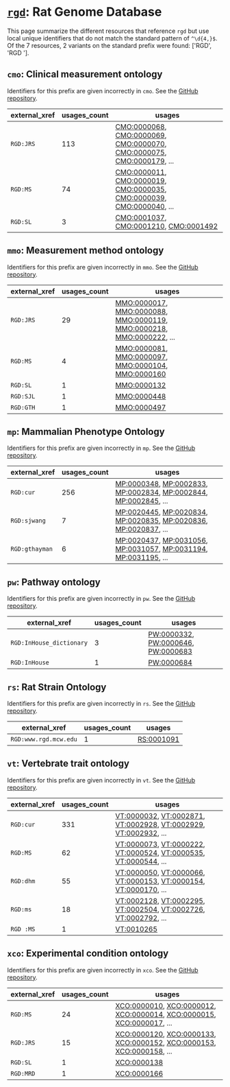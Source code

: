 # [`rgd`](https://bioregistry.io/rgd): Rat Genome Database

This page summarize the different resources that reference `rgd`
but use local unique identifiers that do not match the standard pattern of
`^\d{4,}$`. Of the 7 resources,
2 variants on the standard prefix were found: ['RGD', 'RGD '].

## `cmo`: Clinical measurement ontology

Identifiers for this prefix are given incorrectly in `cmo`. See the [GitHub repository](https://github.com/rat-genome-database/CMO-Clinical-Measurement-Ontology).

| external_xref   |   usages_count | usages                                                                                                                                                                                                                                                                                                     |
|-----------------|----------------|------------------------------------------------------------------------------------------------------------------------------------------------------------------------------------------------------------------------------------------------------------------------------------------------------------|
| `RGD:JRS`       |            113 | [CMO:0000068](http://purl.obolibrary.org/obo/CMO_0000068), [CMO:0000069](http://purl.obolibrary.org/obo/CMO_0000069), [CMO:0000070](http://purl.obolibrary.org/obo/CMO_0000070), [CMO:0000075](http://purl.obolibrary.org/obo/CMO_0000075), [CMO:0000179](http://purl.obolibrary.org/obo/CMO_0000179), ... |
| `RGD:MS`        |             74 | [CMO:0000011](http://purl.obolibrary.org/obo/CMO_0000011), [CMO:0000019](http://purl.obolibrary.org/obo/CMO_0000019), [CMO:0000035](http://purl.obolibrary.org/obo/CMO_0000035), [CMO:0000039](http://purl.obolibrary.org/obo/CMO_0000039), [CMO:0000040](http://purl.obolibrary.org/obo/CMO_0000040), ... |
| `RGD:SL`        |              3 | [CMO:0001037](http://purl.obolibrary.org/obo/CMO_0001037), [CMO:0001210](http://purl.obolibrary.org/obo/CMO_0001210), [CMO:0001492](http://purl.obolibrary.org/obo/CMO_0001492)                                                                                                                            |

## `mmo`: Measurement method ontology

Identifiers for this prefix are given incorrectly in `mmo`. See the [GitHub repository](https://github.com/rat-genome-database/MMO-Measurement-Method-Ontology).

| external_xref   |   usages_count | usages                                                                                                                                                                                                                                                                                                     |
|-----------------|----------------|------------------------------------------------------------------------------------------------------------------------------------------------------------------------------------------------------------------------------------------------------------------------------------------------------------|
| `RGD:JRS`       |             29 | [MMO:0000017](http://purl.obolibrary.org/obo/MMO_0000017), [MMO:0000088](http://purl.obolibrary.org/obo/MMO_0000088), [MMO:0000119](http://purl.obolibrary.org/obo/MMO_0000119), [MMO:0000218](http://purl.obolibrary.org/obo/MMO_0000218), [MMO:0000222](http://purl.obolibrary.org/obo/MMO_0000222), ... |
| `RGD:MS`        |              4 | [MMO:0000081](http://purl.obolibrary.org/obo/MMO_0000081), [MMO:0000097](http://purl.obolibrary.org/obo/MMO_0000097), [MMO:0000104](http://purl.obolibrary.org/obo/MMO_0000104), [MMO:0000160](http://purl.obolibrary.org/obo/MMO_0000160)                                                                 |
| `RGD:SL`        |              1 | [MMO:0000132](http://purl.obolibrary.org/obo/MMO_0000132)                                                                                                                                                                                                                                                  |
| `RGD:SJL`       |              1 | [MMO:0000448](http://purl.obolibrary.org/obo/MMO_0000448)                                                                                                                                                                                                                                                  |
| `RGD:GTH`       |              1 | [MMO:0000497](http://purl.obolibrary.org/obo/MMO_0000497)                                                                                                                                                                                                                                                  |

## `mp`: Mammalian Phenotype Ontology

Identifiers for this prefix are given incorrectly in `mp`. See the [GitHub repository](https://github.com/mgijax/mammalian-phenotype-ontology).

| external_xref   |   usages_count | usages                                                                                                                                                                                                                                                                                           |
|-----------------|----------------|--------------------------------------------------------------------------------------------------------------------------------------------------------------------------------------------------------------------------------------------------------------------------------------------------|
| `RGD:cur`       |            256 | [MP:0000348](http://purl.obolibrary.org/obo/MP_0000348), [MP:0002833](http://purl.obolibrary.org/obo/MP_0002833), [MP:0002834](http://purl.obolibrary.org/obo/MP_0002834), [MP:0002844](http://purl.obolibrary.org/obo/MP_0002844), [MP:0002845](http://purl.obolibrary.org/obo/MP_0002845), ... |
| `RGD:sjwang`    |              7 | [MP:0020445](http://purl.obolibrary.org/obo/MP_0020445), [MP:0020834](http://purl.obolibrary.org/obo/MP_0020834), [MP:0020835](http://purl.obolibrary.org/obo/MP_0020835), [MP:0020836](http://purl.obolibrary.org/obo/MP_0020836), [MP:0020837](http://purl.obolibrary.org/obo/MP_0020837), ... |
| `RGD:gthayman`  |              6 | [MP:0020437](http://purl.obolibrary.org/obo/MP_0020437), [MP:0031056](http://purl.obolibrary.org/obo/MP_0031056), [MP:0031057](http://purl.obolibrary.org/obo/MP_0031057), [MP:0031194](http://purl.obolibrary.org/obo/MP_0031194), [MP:0031195](http://purl.obolibrary.org/obo/MP_0031195), ... |

## `pw`: Pathway ontology

Identifiers for this prefix are given incorrectly in `pw`. See the [GitHub repository](https://github.com/rat-genome-database/PW-Pathway-Ontology).

| external_xref            |   usages_count | usages                                                                                                                                                                    |
|--------------------------|----------------|---------------------------------------------------------------------------------------------------------------------------------------------------------------------------|
| `RGD:InHouse_dictionary` |              3 | [PW:0000332](http://purl.obolibrary.org/obo/PW_0000332), [PW:0000646](http://purl.obolibrary.org/obo/PW_0000646), [PW:0000683](http://purl.obolibrary.org/obo/PW_0000683) |
| `RGD:InHouse`            |              1 | [PW:0000684](http://purl.obolibrary.org/obo/PW_0000684)                                                                                                                   |

## `rs`: Rat Strain Ontology

Identifiers for this prefix are given incorrectly in `rs`. See the [GitHub repository](https://github.com/rat-genome-database/RS-Rat-Strain-Ontology).

| external_xref         |   usages_count | usages                                                  |
|-----------------------|----------------|---------------------------------------------------------|
| `RGD:www.rgd.mcw.edu` |              1 | [RS:0001091](http://purl.obolibrary.org/obo/RS_0001091) |

## `vt`: Vertebrate trait ontology

Identifiers for this prefix are given incorrectly in `vt`. See the [GitHub repository](https://github.com/AnimalGenome/vertebrate-trait-ontology).

| external_xref   |   usages_count | usages                                                                                                                                                                                                                                                                                           |
|-----------------|----------------|--------------------------------------------------------------------------------------------------------------------------------------------------------------------------------------------------------------------------------------------------------------------------------------------------|
| `RGD:cur`       |            331 | [VT:0000032](http://purl.obolibrary.org/obo/VT_0000032), [VT:0002871](http://purl.obolibrary.org/obo/VT_0002871), [VT:0002928](http://purl.obolibrary.org/obo/VT_0002928), [VT:0002929](http://purl.obolibrary.org/obo/VT_0002929), [VT:0002932](http://purl.obolibrary.org/obo/VT_0002932), ... |
| `RGD:MS`        |             62 | [VT:0000073](http://purl.obolibrary.org/obo/VT_0000073), [VT:0000222](http://purl.obolibrary.org/obo/VT_0000222), [VT:0000524](http://purl.obolibrary.org/obo/VT_0000524), [VT:0000535](http://purl.obolibrary.org/obo/VT_0000535), [VT:0000544](http://purl.obolibrary.org/obo/VT_0000544), ... |
| `RGD:dhm`       |             55 | [VT:0000050](http://purl.obolibrary.org/obo/VT_0000050), [VT:0000066](http://purl.obolibrary.org/obo/VT_0000066), [VT:0000153](http://purl.obolibrary.org/obo/VT_0000153), [VT:0000154](http://purl.obolibrary.org/obo/VT_0000154), [VT:0000170](http://purl.obolibrary.org/obo/VT_0000170), ... |
| `RGD:ms`        |             18 | [VT:0002128](http://purl.obolibrary.org/obo/VT_0002128), [VT:0002295](http://purl.obolibrary.org/obo/VT_0002295), [VT:0002504](http://purl.obolibrary.org/obo/VT_0002504), [VT:0002726](http://purl.obolibrary.org/obo/VT_0002726), [VT:0002792](http://purl.obolibrary.org/obo/VT_0002792), ... |
| `RGD :MS`       |              1 | [VT:0010265](http://purl.obolibrary.org/obo/VT_0010265)                                                                                                                                                                                                                                          |

## `xco`: Experimental condition ontology

Identifiers for this prefix are given incorrectly in `xco`. See the [GitHub repository](https://github.com/rat-genome-database/XCO-experimental-condition-ontology).

| external_xref   |   usages_count | usages                                                                                                                                                                                                                                                                                                     |
|-----------------|----------------|------------------------------------------------------------------------------------------------------------------------------------------------------------------------------------------------------------------------------------------------------------------------------------------------------------|
| `RGD:MS`        |             24 | [XCO:0000010](http://purl.obolibrary.org/obo/XCO_0000010), [XCO:0000012](http://purl.obolibrary.org/obo/XCO_0000012), [XCO:0000014](http://purl.obolibrary.org/obo/XCO_0000014), [XCO:0000015](http://purl.obolibrary.org/obo/XCO_0000015), [XCO:0000017](http://purl.obolibrary.org/obo/XCO_0000017), ... |
| `RGD:JRS`       |             15 | [XCO:0000120](http://purl.obolibrary.org/obo/XCO_0000120), [XCO:0000133](http://purl.obolibrary.org/obo/XCO_0000133), [XCO:0000152](http://purl.obolibrary.org/obo/XCO_0000152), [XCO:0000153](http://purl.obolibrary.org/obo/XCO_0000153), [XCO:0000158](http://purl.obolibrary.org/obo/XCO_0000158), ... |
| `RGD:SL`        |              1 | [XCO:0000138](http://purl.obolibrary.org/obo/XCO_0000138)                                                                                                                                                                                                                                                  |
| `RGD:MRD`       |              1 | [XCO:0000166](http://purl.obolibrary.org/obo/XCO_0000166)                                                                                                                                                                                                                                                  |


